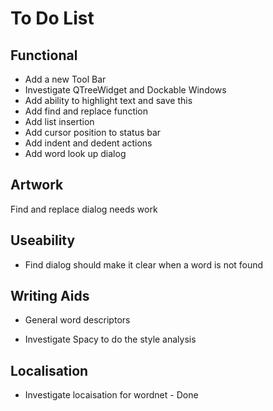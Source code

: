 # To Do List


## Functional

- Add a new Tool Bar
- Investigate QTreeWidget and Dockable Windows
- Add ability to highlight text and save this
- Add find and replace function
- Add list insertion
- Add cursor position to status bar
- Add indent and dedent actions
- Add word look up dialog

## Artwork

Find and replace dialog needs work


## Useability

- Find dialog should make it clear when a word is not found
## Writing Aids

- General word descriptors

- Investigate Spacy to do the style analysis

## Localisation

- Investigate locaisation for wordnet - Done